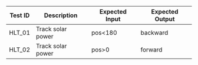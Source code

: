 | **Test ID** | **Description**                                              | **Expected Input** | **Expected Output** |   
|-------------|--------------------------------------------------------------|------------|-------------|
|  HLT_01      | Track solar power | pos<180 | backward |
|  HLT_02      | Track solar power  | pos>0 | forward |
 
